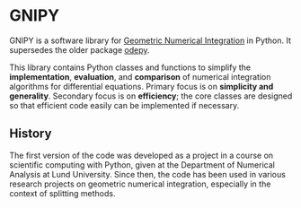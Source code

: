 GNIPY
=====

GNIPY is a software library for [Geometric Numerical Integration](https://en.wikipedia.org/wiki/Geometric_integrator) in Python. It supersedes the older package [odepy](https://code.google.com/p/odepy/).

This library contains Python classes and functions to simplify the **implementation**, **evaluation**, and **comparison** of numerical integration algorithms for differential equations. Primary focus is on **simplicity and generality**. Secondary focus is on **efficiency**; the core classes are designed so that efficient code easily can be implemented if necessary. 

History
-------

The first version of the code was developed as a project in a course on scientific computing with Python, given at the Department of Numerical Analysis at Lund University. Since then, the code has been used in various research projects on geometric numerical integration, especially in the context of splitting methods.
